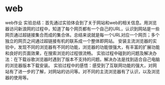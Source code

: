 # web
web作业
实验总结：首先通过实验体会到了关于网站和web的相关信息。用浏览器访问新浪网的过程中，知道了每个网页都有一个自己的URL，认识到网站是一些网页通过超链接集合而成的集合体。总结来说就是每一个URL对应一个网页；多个独立的网页之间通过超链接有机的联系成一个整体即网站。
安装主流浏览器的实验中，发现不同的浏览器有不同的功能，浏览器的功能很强大，有丰富的扩展功能和良好的页面效果，在搜索浏览的过程很流畅。
实验过程中碰到的问题及解决办法：在下载谷歌浏览器时遇到了版本不支持的问题。解决办法是找到适合自己电脑的浏览器版本下载安装。
实验过程中的感悟：感受到了互联网功能的强大，对网站有了进一步的了解，对网站的访问等。对不同的主流浏览器有了认识，以及浏览器的使用等。
